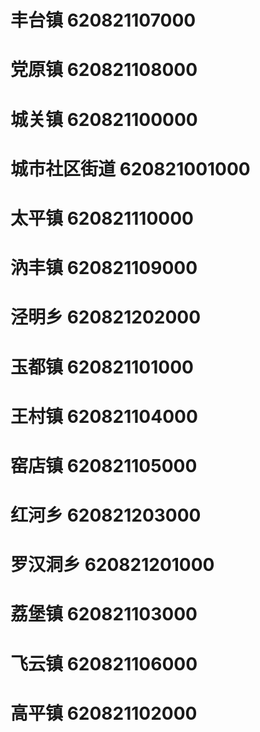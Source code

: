 # 丰台镇 620821107000
# 党原镇 620821108000
# 城关镇 620821100000
# 城市社区街道 620821001000
# 太平镇 620821110000
# 汭丰镇 620821109000
# 泾明乡 620821202000
# 玉都镇 620821101000
# 王村镇 620821104000
# 窑店镇 620821105000
# 红河乡 620821203000
# 罗汉洞乡 620821201000
# 荔堡镇 620821103000
# 飞云镇 620821106000
# 高平镇 620821102000

